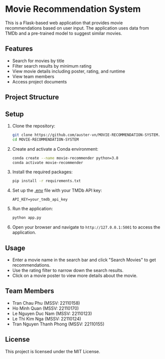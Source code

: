 # Movie Recommendation System

This is a Flask-based web application that provides movie recommendations based on user input. The application uses data from TMDb and a pre-trained model to suggest similar movies.

## Features

- Search for movies by title
- Filter search results by minimum rating
- View movie details including poster, rating, and runtime
- View team members
- Access project documents

## Project Structure


## Setup

1. Clone the repository:
    ```sh
    git clone https://github.com/auster-vn/MOVIE-RECOMMENDATION-SYSTEM.git
    cd MOVIE-RECOMMENDATION-SYSTEM
    ```

2. Create and activate a Conda environment:
    ```sh
    conda create --name movie-recommender python=3.8
    conda activate movie-recommender
    ```

3. Install the required packages:
    ```sh
    pip install -r requirements.txt
    ```

4. Set up the [.env](http://_vscodecontentref_/16) file with your TMDb API key:
    ```
    API_KEY=your_tmdb_api_key
    ```

5. Run the application:
    ```sh
    python app.py
    ```

6. Open your browser and navigate to `http://127.0.0.1:5001` to access the application.

## Usage

- Enter a movie name in the search bar and click "Search Movies" to get recommendations.
- Use the rating filter to narrow down the search results.
- Click on a movie poster to view more details about the movie.

## Team Members

- Tran Chau Phu (MSSV: 22110158)
- Ho Minh Quan (MSSV: 22110170)
- Le Nguyen Duc Nam (MSSV: 22110123)
- Le Thi Kim Nga (MSSV: 22110124)
- Tran Nguyen Thanh Phong (MSSV: 22110155)

## License

This project is licensed under the MIT License.